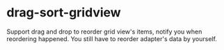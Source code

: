 drag-sort-gridview
==================
Support drag and drop to reorder grid view's items, notify you when reordering happened. You still have to reorder adapter's data by yourself.

